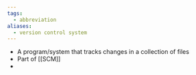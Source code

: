 ```yaml
---
tags:
  - abbreviation
aliases:
  - version control system
---
```

- A program/system that tracks changes in a collection of files
- Part of [[SCM]]
- 